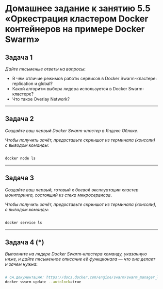 # Домашнее задание к занятию 5.5 «Оркестрация кластером Docker контейнеров на примере Docker Swarm»

## Задача 1

*Дайте письменые ответы на вопросы*:

  + В чём отличие режимов работы сервисов в Docker Swarm-кластере: replication и global?
  + Какой алгоритм выбора лидера используется в Docker Swarm-кластере?
  + Что такое Overlay Network?

***

## Задача 2

*Создайте ваш первый Docker Swarm-кластер в Яндекс Облаке*.

*Чтобы получить зачёт, предоставьте скриншот из терминала (консоли) с выводом команды*:
```bash

docker node ls

```
***

## Задача 3

*Создайте ваш первый, готовый к боевой эксплуатации кластер мониторинга, состоящий из стека микросервисов*.

*Чтобы получить зачёт, предоставьте скриншот из терминала (консоли), с выводом команды*:

```bash

docker service ls

```

***

## Задача 4 (*)

*Выполните на лидере Docker Swarm-кластера команду, указанную ниже, и дайте письменное описание её функционала — что она делает и зачем нужна*:

```bash

# см.документацию: https://docs.docker.com/engine/swarm/swarm_manager_locking/
docker swarm update --autolock=true

```
